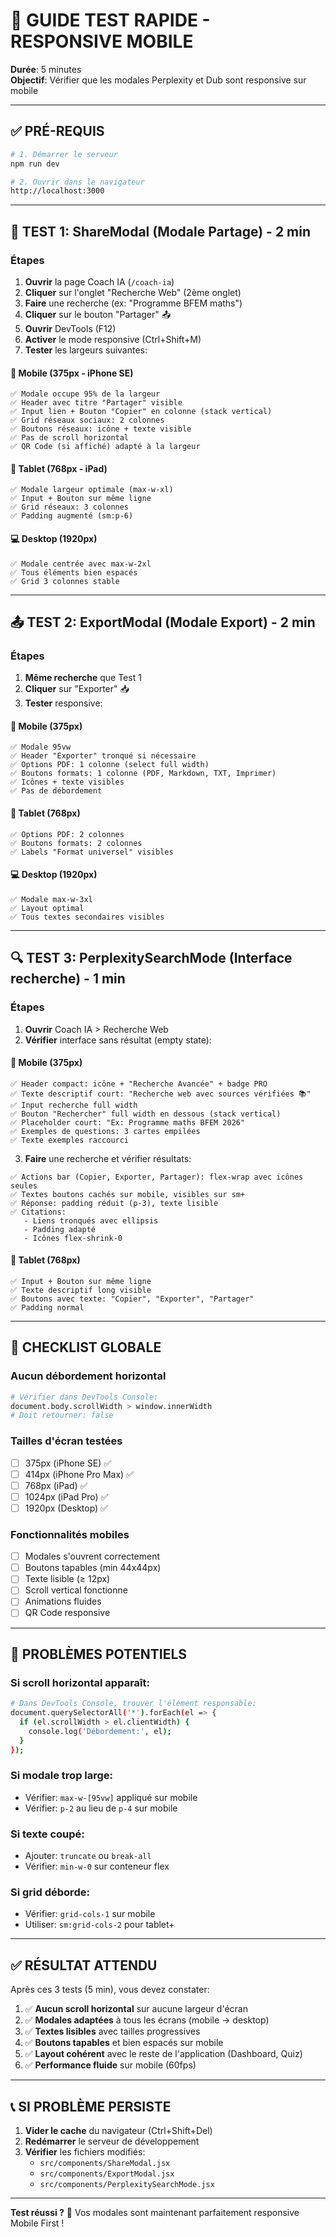 # 🧪 GUIDE TEST RAPIDE - RESPONSIVE MOBILE

**Durée**: 5 minutes  
**Objectif**: Vérifier que les modales Perplexity et Dub sont responsive sur mobile

---

## ✅ PRÉ-REQUIS

```bash
# 1. Démarrer le serveur
npm run dev

# 2. Ouvrir dans le navigateur
http://localhost:3000
```

---

## 📱 TEST 1: ShareModal (Modale Partage) - 2 min

### Étapes

1. **Ouvrir** la page Coach IA (`/coach-ia`)
2. **Cliquer** sur l'onglet "Recherche Web" (2ème onglet)
3. **Faire** une recherche (ex: "Programme BFEM maths")
4. **Cliquer** sur le bouton "Partager" 📤
5. **Ouvrir** DevTools (F12)
6. **Activer** le mode responsive (Ctrl+Shift+M)
7. **Tester** les largeurs suivantes:

#### 📏 Mobile (375px - iPhone SE)
```
✅ Modale occupe 95% de la largeur
✅ Header avec titre "Partager" visible
✅ Input lien + Bouton "Copier" en colonne (stack vertical)
✅ Grid réseaux sociaux: 2 colonnes
✅ Boutons réseaux: icône + texte visible
✅ Pas de scroll horizontal
✅ QR Code (si affiché) adapté à la largeur
```

#### 📱 Tablet (768px - iPad)
```
✅ Modale largeur optimale (max-w-xl)
✅ Input + Bouton sur même ligne
✅ Grid réseaux: 3 colonnes
✅ Padding augmenté (sm:p-6)
```

#### 💻 Desktop (1920px)
```
✅ Modale centrée avec max-w-2xl
✅ Tous éléments bien espacés
✅ Grid 3 colonnes stable
```

---

## 📤 TEST 2: ExportModal (Modale Export) - 2 min

### Étapes

1. **Même recherche** que Test 1
2. **Cliquer** sur "Exporter" 📥
3. **Tester** responsive:

#### 📏 Mobile (375px)
```
✅ Modale 95vw
✅ Header "Exporter" tronqué si nécessaire
✅ Options PDF: 1 colonne (select full width)
✅ Boutons formats: 1 colonne (PDF, Markdown, TXT, Imprimer)
✅ Icônes + texte visibles
✅ Pas de débordement
```

#### 📱 Tablet (768px)
```
✅ Options PDF: 2 colonnes
✅ Boutons formats: 2 colonnes
✅ Labels "Format universel" visibles
```

#### 💻 Desktop (1920px)
```
✅ Modale max-w-3xl
✅ Layout optimal
✅ Tous textes secondaires visibles
```

---

## 🔍 TEST 3: PerplexitySearchMode (Interface recherche) - 1 min

### Étapes

1. **Ouvrir** Coach IA > Recherche Web
2. **Vérifier** interface sans résultat (empty state):

#### 📏 Mobile (375px)
```
✅ Header compact: icône + "Recherche Avancée" + badge PRO
✅ Texte descriptif court: "Recherche web avec sources vérifiées 📚"
✅ Input recherche full width
✅ Bouton "Rechercher" full width en dessous (stack vertical)
✅ Placeholder court: "Ex: Programme maths BFEM 2026"
✅ Exemples de questions: 3 cartes empilées
✅ Texte exemples raccourci
```

3. **Faire** une recherche et vérifier résultats:

```
✅ Actions bar (Copier, Exporter, Partager): flex-wrap avec icônes seules
✅ Textes boutons cachés sur mobile, visibles sur sm+
✅ Réponse: padding réduit (p-3), texte lisible
✅ Citations: 
   - Liens tronqués avec ellipsis
   - Padding adapté
   - Icônes flex-shrink-0
```

#### 📱 Tablet (768px)
```
✅ Input + Bouton sur même ligne
✅ Texte descriptif long visible
✅ Boutons avec texte: "Copier", "Exporter", "Partager"
✅ Padding normal
```

---

## 🎯 CHECKLIST GLOBALE

### Aucun débordement horizontal
```bash
# Vérifier dans DevTools Console:
document.body.scrollWidth > window.innerWidth
# Doit retourner: false
```

### Tailles d'écran testées
- [ ] 375px (iPhone SE) ✅
- [ ] 414px (iPhone Pro Max) ✅
- [ ] 768px (iPad) ✅
- [ ] 1024px (iPad Pro) ✅
- [ ] 1920px (Desktop) ✅

### Fonctionnalités mobiles
- [ ] Modales s'ouvrent correctement
- [ ] Boutons tapables (min 44x44px)
- [ ] Texte lisible (≥ 12px)
- [ ] Scroll vertical fonctionne
- [ ] Animations fluides
- [ ] QR Code responsive

---

## 🐛 PROBLÈMES POTENTIELS

### Si scroll horizontal apparaît:
```bash
# Dans DevTools Console, trouver l'élément responsable:
document.querySelectorAll('*').forEach(el => {
  if (el.scrollWidth > el.clientWidth) {
    console.log('Débordement:', el);
  }
});
```

### Si modale trop large:
- Vérifier: `max-w-[95vw]` appliqué sur mobile
- Vérifier: `p-2` au lieu de `p-4` sur mobile

### Si texte coupé:
- Ajouter: `truncate` ou `break-all`
- Vérifier: `min-w-0` sur conteneur flex

### Si grid déborde:
- Vérifier: `grid-cols-1` sur mobile
- Utiliser: `sm:grid-cols-2` pour tablet+

---

## ✅ RÉSULTAT ATTENDU

Après ces 3 tests (5 min), vous devez constater:

1. ✅ **Aucun scroll horizontal** sur aucune largeur d'écran
2. ✅ **Modales adaptées** à tous les écrans (mobile → desktop)
3. ✅ **Textes lisibles** avec tailles progressives
4. ✅ **Boutons tapables** et bien espacés sur mobile
5. ✅ **Layout cohérent** avec le reste de l'application (Dashboard, Quiz)
6. ✅ **Performance fluide** sur mobile (60fps)

---

## 📞 SI PROBLÈME PERSISTE

1. **Vider le cache** du navigateur (Ctrl+Shift+Del)
2. **Redémarrer** le serveur de développement
3. **Vérifier** les fichiers modifiés:
   - `src/components/ShareModal.jsx`
   - `src/components/ExportModal.jsx`
   - `src/components/PerplexitySearchMode.jsx`

---

**Test réussi ?** 🎉 Vos modales sont maintenant parfaitement responsive Mobile First !
